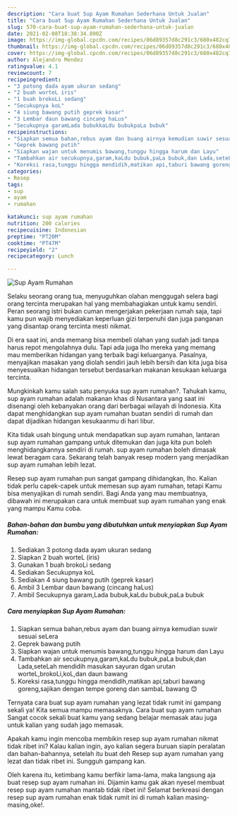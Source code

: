 ```yaml
---
description: "Cara buat Sup Ayam Rumahan Sederhana Untuk Jualan"
title: "Cara buat Sup Ayam Rumahan Sederhana Untuk Jualan"
slug: 570-cara-buat-sup-ayam-rumahan-sederhana-untuk-jualan
date: 2021-02-08T18:38:34.890Z
image: https://img-global.cpcdn.com/recipes/06d89357d8c291c3/680x482cq70/sup-ayam-rumahan-foto-resep-utama.jpg
thumbnail: https://img-global.cpcdn.com/recipes/06d89357d8c291c3/680x482cq70/sup-ayam-rumahan-foto-resep-utama.jpg
cover: https://img-global.cpcdn.com/recipes/06d89357d8c291c3/680x482cq70/sup-ayam-rumahan-foto-resep-utama.jpg
author: Alejandro Mendez
ratingvalue: 4.1
reviewcount: 7
recipeingredient:
- "3 potong dada ayam ukuran sedang"
- "2 buah worteL iris"
- "1 buah brokoLi sedang"
- "Secukupnya koL"
- "4 siung bawang putih geprek kasar"
- "3 Lembar daun bawang cincang haLus"
- "Secukupnya garamLada bubukkaLdu bubukpaLa bubuk"
recipeinstructions:
- "Siapkan semua bahan,rebus ayam dan buang airnya kemudian suwir sesuai seLera"
- "Geprek bawang putih"
- "Siapkan wajan untuk menumis bawang,tunggu hingga harum dan Layu"
- "Tambahkan air secukupnya,garam,kaLdu bubuk,paLa bubuk,dan Lada,seteLah mendidih masukan sayuran dgan urutan worteL,brokoLi,koL,dan daun bawang"
- "Koreksi rasa,tunggu hingga mendidih,matikan api,taburi bawang goreng,sajikan dengan tempe goreng dan sambaL bawang 😊"
categories:
- Resep
tags:
- sup
- ayam
- rumahan

katakunci: sup ayam rumahan 
nutrition: 200 calories
recipecuisine: Indonesian
preptime: "PT20M"
cooktime: "PT47M"
recipeyield: "2"
recipecategory: Lunch

---
```



![Sup Ayam Rumahan](https://img-global.cpcdn.com/recipes/06d89357d8c291c3/680x482cq70/sup-ayam-rumahan-foto-resep-utama.jpg)

Selaku seorang orang tua, menyuguhkan olahan menggugah selera bagi orang tercinta merupakan hal yang membahagiakan untuk kamu sendiri. Peran seorang istri bukan cuman mengerjakan pekerjaan rumah saja, tapi kamu pun wajib menyediakan keperluan gizi terpenuhi dan juga panganan yang disantap orang tercinta mesti nikmat.

Di era  saat ini, anda memang bisa membeli olahan yang sudah jadi tanpa harus repot mengolahnya dulu. Tapi ada juga lho mereka yang memang mau memberikan hidangan yang terbaik bagi keluarganya. Pasalnya, menyajikan masakan yang diolah sendiri jauh lebih bersih dan kita juga bisa menyesuaikan hidangan tersebut berdasarkan makanan kesukaan keluarga tercinta. 



Mungkinkah kamu salah satu penyuka sup ayam rumahan?. Tahukah kamu, sup ayam rumahan adalah makanan khas di Nusantara yang saat ini disenangi oleh kebanyakan orang dari berbagai wilayah di Indonesia. Kita dapat menghidangkan sup ayam rumahan buatan sendiri di rumah dan dapat dijadikan hidangan kesukaanmu di hari libur.

Kita tidak usah bingung untuk mendapatkan sup ayam rumahan, lantaran sup ayam rumahan gampang untuk ditemukan dan juga kita pun boleh menghidangkannya sendiri di rumah. sup ayam rumahan boleh dimasak lewat beragam cara. Sekarang telah banyak resep modern yang menjadikan sup ayam rumahan lebih lezat.

Resep sup ayam rumahan pun sangat gampang dihidangkan, lho. Kalian tidak perlu capek-capek untuk memesan sup ayam rumahan, tetapi Kamu bisa menyajikan di rumah sendiri. Bagi Anda yang mau membuatnya, dibawah ini merupakan cara untuk membuat sup ayam rumahan yang enak yang mampu Kamu coba.

<!--inarticleads1-->

##### Bahan-bahan dan bumbu yang dibutuhkan untuk menyiapkan Sup Ayam Rumahan:

1. Sediakan 3 potong dada ayam ukuran sedang
1. Siapkan 2 buah worteL (iris)
1. Gunakan 1 buah brokoLi sedang
1. Sediakan Secukupnya koL
1. Sediakan 4 siung bawang putih (geprek kasar)
1. Ambil 3 Lembar daun bawang (cincang haLus)
1. Ambil Secukupnya garam,Lada bubuk,kaLdu bubuk,paLa bubuk




<!--inarticleads2-->

##### Cara menyiapkan Sup Ayam Rumahan:

1. Siapkan semua bahan,rebus ayam dan buang airnya kemudian suwir sesuai seLera
1. Geprek bawang putih
1. Siapkan wajan untuk menumis bawang,tunggu hingga harum dan Layu
1. Tambahkan air secukupnya,garam,kaLdu bubuk,paLa bubuk,dan Lada,seteLah mendidih masukan sayuran dgan urutan worteL,brokoLi,koL,dan daun bawang
1. Koreksi rasa,tunggu hingga mendidih,matikan api,taburi bawang goreng,sajikan dengan tempe goreng dan sambaL bawang 😊




Ternyata cara buat sup ayam rumahan yang lezat tidak rumit ini gampang sekali ya! Kita semua mampu memasaknya. Cara buat sup ayam rumahan Sangat cocok sekali buat kamu yang sedang belajar memasak atau juga untuk kalian yang sudah jago memasak.

Apakah kamu ingin mencoba membikin resep sup ayam rumahan nikmat tidak ribet ini? Kalau kalian ingin, ayo kalian segera buruan siapin peralatan dan bahan-bahannya, setelah itu buat deh Resep sup ayam rumahan yang lezat dan tidak ribet ini. Sungguh gampang kan. 

Oleh karena itu, ketimbang kamu berfikir lama-lama, maka langsung aja buat resep sup ayam rumahan ini. Dijamin kamu gak akan nyesel membuat resep sup ayam rumahan mantab tidak ribet ini! Selamat berkreasi dengan resep sup ayam rumahan enak tidak rumit ini di rumah kalian masing-masing,oke!.


